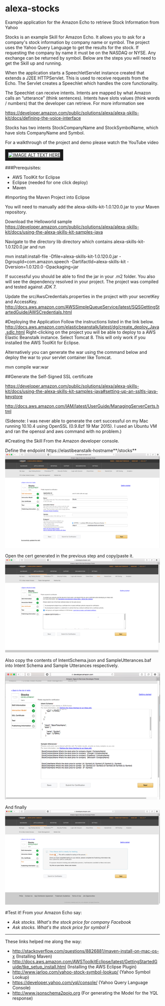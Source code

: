 # alexa-stocks
Example application for the Amazon Echo to retrieve Stock Information from Yahoo


Stocks is an example Skill for Amazon Echo. It allows you to ask for a company's stock information by company name or symbol. The project uses the Yahoo Query Language to get the results for the stock. If requesting the company by name it must be on the NASDAQ or NYSE. Any exchange can be returned by symbol. Below are the steps you will need to get the Skill up and running.  

When the application starts a SpeechletServlet instance created that extends a J2EE HTTPServlet. This is used to receive requests from the Echo. The Servlet creates a Speechlet which handles the core functionality. 

The Speechlet can receive intents.  Intents are mapped by what Amazon calls an “utterance” (think sentences). Intents have slots values (think words / numbers) that the developer can retrieve. For more information see 

https://developer.amazon.com/public/solutions/alexa/alexa-skills-kit/docs/defining-the-voice-interface

Stocks has two intents StockCompanyName and StockSymbolName, which have slots CompanyName and Symbol.

For a walkthrough of the project and demo please watch the YouTube video

<a href="http://www.youtube.com/watch?feature=player_embedded&v=t0YMYzuEOHg
" target="_blank"><img src="http://img.youtube.com/vi/t0YMYzuEOHg/0.jpg" 
alt="IMAGE ALT TEXT HERE" width="480" height="360" border="10" /></a>

###Prerequisites:
* AWS ToolKit for Eclipse
* Eclipse (needed for one click deploy) 
* Maven

#Importing the Maven Project into Eclipse

You will need to manually add the alexa-skills-kit-1.0.120.0.jar to your Maven repository. 

Download the Helloworld sample https://developer.amazon.com/public/solutions/alexa/alexa-skills-kit/docs/using-the-alexa-skills-kit-samples-java

Navigate to the directory lib directory which contains alexa-skills-kit-1.0.120.0.jar and run

mvn install:install-file -Dfile=alexa-skills-kit-1.0.120.0.jar -DgroupId=com.amazon.speech -DartifactId=alexa-skills-kit -Dversion=1.0.120.0 -Dpackaging=jar

If successful you should be able to find the jar in your .m2 folder. You also will see the dependency resolved in your project.
The project was compiled and tested against JDK 7.

Update the src/AwsCredentials.properties in the project with your secretKey and AccessKey.
http://docs.aws.amazon.com/AWSSimpleQueueService/latest/SQSGettingStartedGuide/AWSCredentials.html

#Deploying the Application
Follow the instructions listed in the link below.  http://docs.aws.amazon.com/elasticbeanstalk/latest/dg/create_deploy_Java.sdlc.html
Right-clicking on the project you will be able to deploy to a AWS Elastic Beanstalk‎ instance. Select Tomcat 8. This will only work if you installed the AWS ToolKit for Eclipse.

Alternatively you can generate the war using the command below and deploy the war to your servlet container like Tomcat.

mvn compile war:war

##Generate the Self-Signed SSL certificate

https://developer.amazon.com/public/solutions/alexa/alexa-skills-kit/docs/using-the-alexa-skills-kit-samples-java#setting-up-an-ssltls-java-keystore

http://docs.aws.amazon.com/IAM/latest/UserGuide/ManagingServerCerts.html

(Sidenote: I was never able to generate the cert successful on my Mac running 10.10.4 using OpenSSL (0.9.8zf 19 Mar 2015). I used an Ubuntu VM and ran the openssl and aws command with no problem.)



#Creating the Skill
From the Amazon developer console.

Define the endpoint https://elastibeanstalk-hostname**/stocks**
![endpoint](https://raw.githubusercontent.com/parisbutterfield/alexa-stocks/master/screenshots/endpoint.png
)

Open the cert generated in the previous step and copy/paste it.
![cert](https://raw.githubusercontent.com/parisbutterfield/alexa-stocks/master/screenshots/cert.png
)

Also copy the contents of IntentSchema.json and SampleUtterances.baf into Intent Schema and Sample Utterances respectively.

![schema](https://raw.githubusercontent.com/parisbutterfield/alexa-stocks/master/screenshots/schema.png
)

And finally
![readytest](https://raw.githubusercontent.com/parisbutterfield/alexa-stocks/master/screenshots/readytest.png
)



#Test it!
From your Amazon Echo say:
* *Ask stocks. What's the stock price for company Facebook*
*  *Ask stocks. What's the stock price for symbol F*
 

--------------------------

These links helped me along the way:
* http://stackoverflow.com/questions/8826881/maven-install-on-mac-os-x (Installing Maven)
* http://docs.aws.amazon.com/AWSToolkitEclipse/latest/GettingStartedGuide/tke_setup_install.html (Installing the AWS Eclipse Plugin)
* http://www.jarloo.com/yahoo-stock-symbol-lookup/ (Yahoo Symbol Lookup)
* https://developer.yahoo.com/yql/console/ (Yahoo Query Language Console)
* http://www.jsonschema2pojo.org (For generating the Model for the YQL response)

